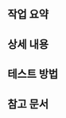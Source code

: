 ## 작업 요약

<!-- 작업한 내용을 2-3문장으로 요약합니다. -->
<!-- 보안 검수 관련 next-intl에서 사용하는 쿠키 제거 -->

## 상세 내용

<!-- 변경된 코드와 그 이유를 작성합니다. -->
<!-- https://github.com/wafflestudio/csereal-web/pull/234 에서 next-intl의 lax 쿠키 사용을 막기 위해 다운그레이드했었는데, 최신 버전을 확인해보니 쿠키 자체를 막는 방법이 생겼습니다. 버전 업데이트 후 해당 플래그를 추가합니다. -->

## 테스트 방법

<!-- 올바르게 작동함을 리뷰어가 확인할 수 있는 방법을 써주세요. -->
<!-- 로컬에서 빌드 후 `document.cookie = ...` 구문이 빌드 결과물에 있는지 확인합니다. -->

## 참고 문서

<!-- 참고한 문서나 코드가 리뷰에 도움된다면 여기에 추가해주세요.  -->
<!-- - https://next-intl-docs.vercel.app/docs/routing#locale-cookie 'Never use a locale prefix' 참조 -->
